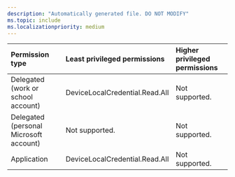 ```yaml
---
description: "Automatically generated file. DO NOT MODIFY"
ms.topic: include
ms.localizationpriority: medium
---
```


|Permission type|Least privileged permissions|Higher privileged permissions|
|:---|:---|:---|
|Delegated (work or school account)|DeviceLocalCredential.Read.All|Not supported.|
|Delegated (personal Microsoft account)|Not supported.|Not supported.|
|Application|DeviceLocalCredential.Read.All|Not supported.|

